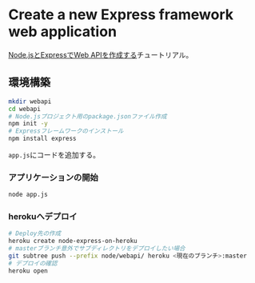 # Create a new Express framework web application

[Node.jsとExpressでWeb APIを作成する](https://docs.microsoft.com/en-us/learn/modules/build-web-api-nodejs-express/1-introduction)チュートリアル。

## 環境構築

```sh
mkdir webapi
cd webapi
# Node.jsプロジェクト用のpackage.jsonファイル作成
npm init -y
# Expressフレームワークのインストール
npm install express
```

`app.js`にコードを追加する。

### アプリケーションの開始

```sh
node app.js
```

### herokuへデプロイ

```sh
# Deploy先の作成
heroku create node-express-on-heroku
# masterブランチ意外でサブディレクトリをデプロイしたい場合
git subtree push --prefix node/webapi/ heroku <現在のブランチ>:master
# デプロイの確認
heroku open
```

